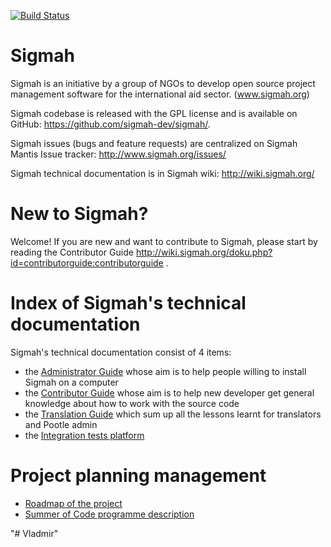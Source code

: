 [![Build Status](https://travis-ci.org/sigmah-dev/sigmah.svg?branch=master)](https://travis-ci.org/sigmah-dev/sigmah)

Sigmah
====

Sigmah is an initiative by a group of NGOs to develop open source project management software for the international aid sector. (www.sigmah.org)


Sigmah codebase is released with the GPL license and is available on GitHub: https://github.com/sigmah-dev/sigmah/.

Sigmah issues (bugs and feature requests) are centralized on Sigmah Mantis Issue tracker: http://www.sigmah.org/issues/

Sigmah technical documentation is in Sigmah wiki: http://wiki.sigmah.org/


New to Sigmah?
===
Welcome!
If you are new and want to contribute to Sigmah, please start by reading the Contributor Guide http://wiki.sigmah.org/doku.php?id=contributorguide:contributorguide .


Index of Sigmah's technical documentation
===
Sigmah's technical documentation consist of 4 items:

* the [Administrator Guide](http://wiki.sigmah.org/doku.php?id=administratorguide:administratorguide) whose aim is to help people willing to install Sigmah on a computer
* the [Contributor Guide](http://wiki.sigmah.org/doku.php?id=contributorguide:contributorguide) whose aim is to help new developer get general knowledge about how to work with the source code
* the [Translation Guide](http://wiki.sigmah.org/doku.php?id=translationguide) which sum up all the lessons learnt for translators and Pootle admin
* the [Integration tests platform](http://testlink.sigmah.org/)

Project planning management
===
* [Roadmap of the project](http://www.sigmah.org/issues/roadmap_page.php)
* [Summer of Code programme description](http://wiki.sigmah.org/doku.php?id=ssoc:sigmahsummerofcode)
   
   
   

"# Vladmir" 
